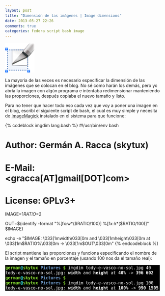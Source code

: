 ```yaml
---
layout: post
title: "Dimensión de las imágenes | Image dimensions"
date: 2013-05-27 22:26
comments: true
categories: fedora script bash image
---
```


<img class="left" src="/images/resize-icon.png" >

La mayoría de las veces es necesario especificar la dimensión de las imágenes que se colocan en el blog. No sé como harán los demás, pero yo abría la imagen con algún programa e intentaba redimensionar manteniendo las proporciones, después copiaba el nuevo tamaño y listo.

<!-- more -->

Para no tener que hacer todo eso cada vez que voy a poner una imagen en el blog, escribí el siguiente script de bash, el cual es muy simple y necesita de [ImageMagick](http://www.imagemagick.org) instalado en el sistema para que funcione:

{% codeblock imgdim lang:bash %}
#!/usr/bin/env bash

# Author: Germán A. Racca (skytux)
# E-Mail: <gracca[AT]gmail[DOT]com>
# License: GPLv3+

IMAGE=$1
RATIO=$2

OUT=$(identify -format "%[fx:w*($RATIO/100)] %[fx:h*($RATIO/100)]" $IMAGE)

echo -e "$IMAGE: \033[1mwidth\033[0m and \033[1mheight\033[0m at \033[1m$RATIO%\033[0m -> \033[1m$OUT\033[0m"
{% endcodeblock %}

El script mantiene las proporciones y funciona especificando el nombre de la imagen y el tamaño en porcentaje (usando 100 nos da el tamaño real):

<img class="center" src="/images/ejemplo-imgdim.png" title="Ejemplo de uso" >
